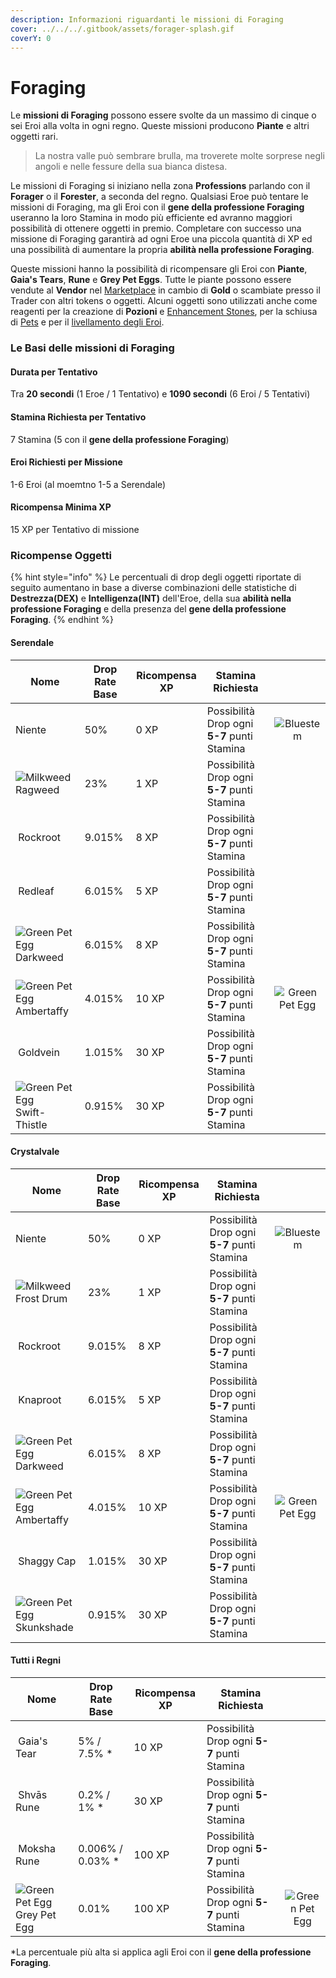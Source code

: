 ```yaml
---
description: Informazioni riguardanti le missioni di Foraging
cover: ../../../.gitbook/assets/forager-splash.gif
coverY: 0
---
```


# Foraging

Le **missioni di Foraging** possono essere svolte da un massimo di cinque o sei Eroi alla volta in ogni regno. Queste missioni producono **Piante** e altri oggetti rari.

> La nostra valle può sembrare brulla, ma troverete molte sorprese negli angoli e nelle fessure della sua bianca distesa.

Le missioni di Foraging si iniziano nella zona **Professions** parlando con il **Forager** o il **Forester**, a seconda del regno. Qualsiasi Eroe può tentare le missioni di Foraging, ma gli Eroi con il **gene della professione Foraging** useranno la loro Stamina in modo più efficiente ed avranno maggiori possibilità di ottenere oggetti in premio. Completare con successo una missione di Foraging garantirà ad ogni Eroe una piccola quantità di XP ed una possibilità di aumentare la propria **abilità nella professione Foraging**.

Queste missioni hanno la possibilità di ricompensare gli Eroi con **Piante**, **Gaia's Tears**, **Rune** e **Grey Pet Eggs**. Tutte le piante possono essere vendute al **Vendor** nel [Marketplace](../marketplace.md) in cambio di **Gold** o scambiate presso il Trader con altri tokens o oggetti. Alcuni oggetti sono utilizzati anche come reagenti per la creazione di **Pozioni** e [Enhancement Stones](../heroes/enhancement-stones.md), per la schiusa di [Pets](../heroes/pets.md) e per il [livellamento degli Eroi](../heroes/leveling.md).

### Le Basi delle missioni di Foraging

#### Durata per Tentativo

Tra **20 secondi** (1 Eroe / 1 Tentativo) e **1090 secondi** (6 Eroi / 5 Tentativi)

#### Stamina Richiesta per Tentativo

7 Stamina (5 con il **gene della professione Foraging**)

#### Eroi Richiesti per Missione

1-6 Eroi (al moemtno 1-5 a Serendale)

#### Ricompensa Minima XP

15 XP per Tentativo di missione

### **Ricompense Oggetti**

{% hint style="info" %}
Le percentuali di drop degli oggetti riportate di seguito aumentano in base a diverse combinazioni delle statistiche di **Destrezza(DEX)** e **Intelligenza(INT)** dell'Eroe, della sua **abilità nella professione Foraging** e della presenza del **gene della professione Foraging**.
{% endhint %}

#### Serendale

<table><thead><tr><th>Nome</th><th>Drop Rate Base</th><th>Ricompensa XP</th><th>Stamina Richiesta</th><th data-hidden align="center"> </th></tr></thead><tbody><tr><td>Niente</td><td>50%</td><td>0 XP</td><td>Possibilità Drop ogni <strong>5-7</strong> punti Stamina</td><td align="center"><img src="https://defi-kingdoms.b-cdn.net/art-assets/items/bluestem.png" alt="Bluestem"></td></tr><tr><td><img src="https://defi-kingdoms.b-cdn.net/art-assets/items/ragweed.png" alt="Milkweed"> Ragweed</td><td>23%</td><td>1 XP</td><td>Possibilità Drop ogni <strong>5-7</strong> punti Stamina</td><td align="center"></td></tr><tr><td><img src="https://defi-kingdoms.b-cdn.net/art-assets/items/rockroot.png" alt="" data-size="original"> Rockroot</td><td>9.015%</td><td>8 XP</td><td>Possibilità Drop ogni <strong>5-7</strong> punti Stamina</td><td align="center"></td></tr><tr><td><img src="https://defi-kingdoms.b-cdn.net/art-assets/items/redleaf.png" alt="" data-size="original"> Redleaf</td><td>6.015%</td><td>5 XP</td><td>Possibilità Drop ogni <strong>5-7</strong> punti Stamina</td><td align="center"></td></tr><tr><td><img src="https://defi-kingdoms.b-cdn.net/art-assets/items/darkweed.png" alt="Green Pet Egg"> Darkweed</td><td>6.015%</td><td>8 XP</td><td>Possibilità Drop ogni <strong>5-7</strong> punti Stamina</td><td align="center"></td></tr><tr><td><img src="https://defi-kingdoms.b-cdn.net/art-assets/items/ambertaffy.png" alt="Green Pet Egg" data-size="original"> Ambertaffy</td><td>4.015%</td><td>10 XP</td><td>Possibilità Drop ogni <strong>5-7</strong> punti Stamina</td><td align="center"><img src="https://defi-kingdoms.b-cdn.net/art-assets/items/pet-egg-green.png" alt="Green Pet Egg"></td></tr><tr><td><img src="https://defi-kingdoms.b-cdn.net/art-assets/items/goldvein.png" alt=""> Goldvein</td><td>1.015%</td><td>30 XP</td><td>Possibilità Drop ogni <strong>5-7</strong> punti Stamina</td><td align="center"></td></tr><tr><td><img src="https://defi-kingdoms.b-cdn.net/art-assets/items/swift-thistle.png" alt="Green Pet Egg"> Swift-Thistle</td><td>0.915%</td><td>30 XP</td><td>Possibilità Drop ogni <strong>5-7</strong> punti Stamina</td><td align="center"></td></tr></tbody></table>

#### Crystalvale

<table><thead><tr><th>Nome</th><th>Drop Rate Base</th><th>Ricompensa XP</th><th>Stamina Richiesta</th><th data-hidden align="center"> </th></tr></thead><tbody><tr><td>Niente</td><td>50%</td><td>0 XP</td><td>Possibilità Drop ogni <strong>5-7</strong> punti Stamina</td><td align="center"><img src="https://defi-kingdoms.b-cdn.net/art-assets/items/bluestem.png" alt="Bluestem"></td></tr><tr><td><img src="https://defi-kingdoms.b-cdn.net/art-assets/items/frost-drum.png" alt="Milkweed"> Frost Drum</td><td>23%</td><td>1 XP</td><td>Possibilità Drop ogni <strong>5-7</strong> punti Stamina</td><td align="center"></td></tr><tr><td><img src="https://defi-kingdoms.b-cdn.net/art-assets/items/rockroot.png" alt="" data-size="original"> Rockroot</td><td>9.015%</td><td>8 XP</td><td>Possibilità Drop ogni <strong>5-7</strong> punti Stamina</td><td align="center"></td></tr><tr><td><img src="https://defi-kingdoms.b-cdn.net/art-assets/items/redleaf.png" alt="" data-size="original"> Knaproot</td><td>6.015%</td><td>5 XP</td><td>Possibilità Drop ogni <strong>5-7</strong> punti Stamina</td><td align="center"></td></tr><tr><td><img src="https://defi-kingdoms.b-cdn.net/art-assets/items/darkweed.png" alt="Green Pet Egg"> Darkweed</td><td>6.015%</td><td>8 XP</td><td>Possibilità Drop ogni <strong>5-7</strong> punti Stamina</td><td align="center"></td></tr><tr><td><img src="https://defi-kingdoms.b-cdn.net/art-assets/items/ambertaffy.png" alt="Green Pet Egg" data-size="original"> Ambertaffy</td><td>4.015%</td><td>10 XP</td><td>Possibilità Drop ogni <strong>5-7</strong> punti Stamina</td><td align="center"><img src="https://defi-kingdoms.b-cdn.net/art-assets/items/pet-egg-green.png" alt="Green Pet Egg"></td></tr><tr><td><img src="https://defi-kingdoms.b-cdn.net/art-assets/items/shaggyCaps.png" alt=""> Shaggy Cap</td><td>1.015%</td><td>30 XP</td><td>Possibilità Drop ogni <strong>5-7</strong> punti Stamina</td><td align="center"></td></tr><tr><td><img src="https://defi-kingdoms.b-cdn.net/art-assets/items/skunkShade.png" alt="Green Pet Egg"> Skunkshade</td><td>0.915%</td><td>30 XP</td><td>Possibilità Drop ogni <strong>5-7</strong> punti Stamina</td><td align="center"></td></tr></tbody></table>

#### Tutti i Regni

<table><thead><tr><th>Nome</th><th>Drop Rate Base</th><th>Ricompensa XP</th><th>Stamina Richiesta</th><th data-hidden align="center"> </th></tr></thead><tbody><tr><td><img src="https://defi-kingdoms.b-cdn.net/art-assets/items/gaias-tear.png" alt="" data-size="original"> Gaia's Tear</td><td>5% / 7.5% *</td><td>10 XP</td><td>Possibilità Drop ogni <strong>5-7</strong> punti Stamina</td><td align="center"></td></tr><tr><td><img src="https://defi-kingdoms.b-cdn.net/art-assets/items/shvas-rune.gif" alt=""> Shvās Rune</td><td>0.2% / 1% *</td><td>30 XP</td><td>Possibilità Drop ogni <strong>5-7</strong> punti Stamina</td><td align="center"></td></tr><tr><td><img src="https://defi-kingdoms.b-cdn.net/art-assets/items/moksha-rune.gif" alt=""> Moksha Rune</td><td>0.006% / 0.03% *</td><td>100 XP</td><td>Possibilità Drop ogni <strong>5-7</strong> punti Stamina</td><td align="center"></td></tr><tr><td><img src="https://defi-kingdoms.b-cdn.net/art-assets/items/pet-egg-grey.png" alt="Green Pet Egg"> Grey Pet Egg</td><td>0.01%</td><td>100 XP</td><td>Possibilità Drop ogni <strong>5-7</strong> punti Stamina</td><td align="center"><img src="https://defi-kingdoms.b-cdn.net/art-assets/items/pet-egg-green.png" alt="Green Pet Egg"></td></tr></tbody></table>

\*La percentuale più alta si applica agli Eroi con il **gene della professione Foraging**.
